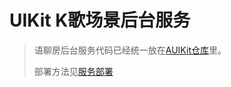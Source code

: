 # UIKit K歌场景后台服务

> 语聊房后台服务代码已经统一放在[AUIKit仓库](https://github.com/AgoraIO-Community/AUIKit)里。
>
> 部署方法见[服务部署](https://github.com/AgoraIO-Community/AUIKit/tree/main/backend)